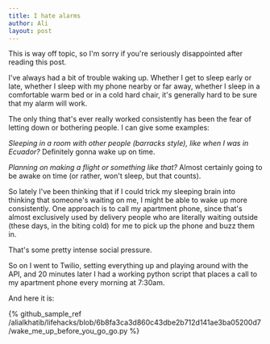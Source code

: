 ```yaml
---
title: I hate alarms
author: Ali
layout: post
---
```


This is way off topic, so I'm sorry if you're seriously disappointed after reading this post.

I've always had a bit of trouble waking up.
Whether I get to sleep early or late,
whether I sleep with my phone nearby or far away,
whether I sleep in a comfortable warm bed or in a cold hard chair,
it's generally hard to be sure that my alarm will work.

The only thing that's ever really worked consistently has been the fear of letting down or bothering people.
I can give some examples:

*Sleeping in a room with other people (barracks style), like when I was in Ecuador?*
Definitely gonna wake up on time.

*Planning on making a flight or something like that?*
Almost certainly going to be awake on time (or rather, won't sleep, but that counts).

So lately I've been thinking that if I could trick my sleeping brain into thinking that someone's waiting on me,
I might be able to wake up more consistently.
One approach is to call my apartment phone, since that's almost exclusively used by
delivery people who are literally waiting outside
(these days, in the biting cold)
for me to pick up the phone and buzz them in.

That's some pretty intense social pressure.

So on I went to Twilio, setting everything up and playing around with the API, and
20 minutes later I had a working python script that places a call to my apartment phone every morning at 7:30am.

And here it is:

{% github_sample_ref /alialkhatib/lifehacks/blob/6b8fa3ca3d860c43dbe2b712d141ae3ba05200d7/wake_me_up_before_you_go_go.py %}
